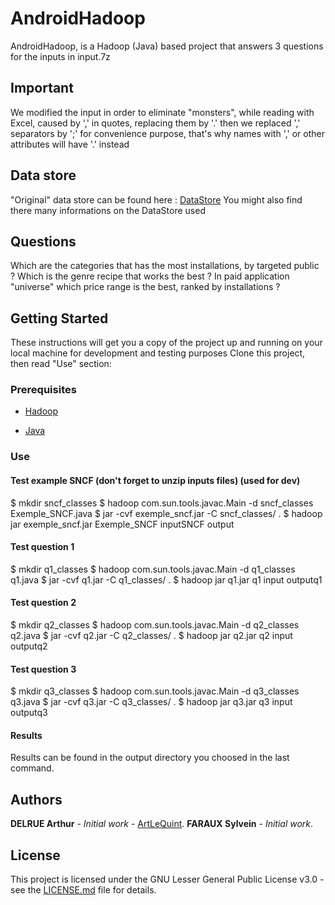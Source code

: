 # AndroidHadoop

AndroidHadoop, is a Hadoop (Java) based project that answers 3 questions for the inputs in input.7z

## Important

We modified the input in order to eliminate "monsters", while reading with Excel, caused by ',' in quotes, replacing them by '.' then we replaced ',' separators by ';' for convenience purpose, that's why names with ',' or other attributes will have '.' instead

## Data store

"Original" data store can be found here : [DataStore](https://www.kaggle.com/lava18/google-play-store-apps#googleplaystore.csv)
You might also find there many informations on the DataStore used

## Questions

Which are the categories that has the most installations, by targeted public ?
Which is the genre recipe that works the best ?
In paid application "universe" which price range is the best, ranked by installations ?

## Getting Started

These instructions will get you a copy of the project up and running on your local machine for development and testing purposes
Clone this project, then read "Use" section:

### Prerequisites

- [Hadoop](https://hadoop.apache.org/)

- [Java](https://www.java.com/)

### Use

#### Test example SNCF (don't forget to unzip inputs files) (used for dev)

$ mkdir sncf_classes
$ hadoop com.sun.tools.javac.Main -d sncf_classes Exemple_SNCF.java
$ jar  -cvf exemple_sncf.jar -C sncf_classes/ .
$ hadoop jar exemple_sncf.jar Exemple_SNCF inputSNCF output

#### Test question 1

$ mkdir q1_classes
$ hadoop com.sun.tools.javac.Main -d q1_classes q1.java
$ jar  -cvf q1.jar -C q1_classes/ .
$ hadoop jar q1.jar q1 input outputq1

#### Test question 2

$ mkdir q2_classes
$ hadoop com.sun.tools.javac.Main -d q2_classes q2.java
$ jar  -cvf q2.jar -C q2_classes/ .
$ hadoop jar q2.jar q2 input outputq2

#### Test question 3

$ mkdir q3_classes
$ hadoop com.sun.tools.javac.Main -d q3_classes q3.java
$ jar  -cvf q3.jar -C q3_classes/ .
$ hadoop jar q3.jar q3 input outputq3

#### Results

Results can be found in the output directory you choosed in the last command.

## Authors

**DELRUE Arthur** - *Initial work* - [ArtLeQuint](https://github.com/ArtLeQuint).
**FARAUX Sylvein** - *Initial work*.

## License

This project is licensed under the GNU Lesser General Public License v3.0 - see the [LICENSE.md](LICENSE.md) file for details.